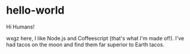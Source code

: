 # hello-world

Hi Humans!

wxgz here, I like Node.js and Coffeescript (that's what I'm made of!).
I've had tacos on the moon and find them far superior to Earth tacos.
